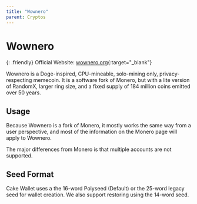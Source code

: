 ```yaml
---
title: "Wownero"
parent: Cryptos
---
```


# Wownero

{: .friendly}
Official Website: [wownero.org](https://wownero.org/){:target="_blank"}

Wownero is a Doge-inspired, CPU-mineable, solo-mining only, privacy-respecting memecoin. It is a software fork of Monero, but with a lite version of RandomX, larger ring size, and a fixed supply of 184 million coins emitted over 50 years.

## Usage

Because Wownero is a fork of Monero, it mostly works the same way from a user perspective, and most of the information on the Monero page will apply to Wownero.

The major differences from Monero is that multiple accounts are not supported.

## Seed Format

Cake Wallet uses a the 16-word Polyseed (Default) or the 25-word legacy seed for wallet creation. We also support restoring using the 14-word seed.
